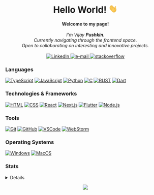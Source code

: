 <h1 align="center">
  Hello World! <img src="./assets/images/hand-wave.gif" width="28px" alt="👋" />
</h1>

<p align="center">
  <b>Welcome to my page!</b><br /><br />
  <i>
    I'm Vijay <strong>Pushkin</strong>.
    <br />
    Currently navigating through the frontend space.
    <br />
    Open to collaborating on interesting and innovative projects.
   <br />
  </i>
  <br />
    <a href="https://www.linkedin.com/in/vijaypushkin">
        <img src="https://img.shields.io/badge/LinkedIn-blue?style=flat-square&logo=linkedin" alt="LinkedIn" />
    </a>
    <a href="mailto:mail@vijaypushkin.me">
        <img src="https://img.shields.io/badge/Email-blue?style=flat-square&logo=gmail&logoColor=white" alt="e-mail" />
    </a>
    <a href="https://stackoverflow.com/users/9399978/pushkin">
        <img src="https://img.shields.io/badge/stackoverflow-blue?style=flat-square&logo=stackoverflow" alt="stackoverflow" />
    </a>
</p>

### Languages

[![TypeScript](https://img.shields.io/badge/typescript-black?style=for-the-badge&logo=typescript)](https://github.com/vijaypushkin)
[![JavaScript](https://img.shields.io/badge/javascript-black?style=for-the-badge&logo=javascript)](https://github.com/vijaypushkin)
[![Python](https://img.shields.io/badge/python-black?style=for-the-badge&logo=python)](https://github.com/vijaypushkin)
[![C](https://img.shields.io/badge/c-black?style=for-the-badge&logo=c)](https://github.com/vijaypushkin)
[![RUST](https://img.shields.io/badge/rust-black?style=for-the-badge&logo=rust)](https://github.com/vijaypushkin)
[![Dart](https://img.shields.io/badge/dart-black?style=for-the-badge&logo=dart)](https://github.com/vijaypushkin)


### Technologies & Frameworks
    
[![HTML](https://img.shields.io/badge/html-black?style=for-the-badge&logo=html5)](https://github.com/vijaypushkin)
[![CSS](https://img.shields.io/badge/css-black?style=for-the-badge&logo=css3)](https://github.com/vijaypushkin)
[![React](https://img.shields.io/badge/react-black?style=for-the-badge&logo=react)](https://github.com/vijaypushkin)
[![Next.js](https://img.shields.io/badge/next.js-black?style=for-the-badge&logo=next.js)](https://github.com/vijaypushkin)
[![Flutter](https://img.shields.io/badge/flutter-black?style=for-the-badge&logo=flutter)](https://github.com/vijaypushkin)
[![Node.js](https://img.shields.io/badge/node.js-black?style=for-the-badge&logo=node.js)](https://github.com/vijaypushkin)


### Tools

[![Git](https://img.shields.io/badge/git-black?style=for-the-badge&logo=git)](https://github.com/vijaypushkin)
[![GitHub](https://img.shields.io/badge/github-black?style=for-the-badge&logo=github)](https://github.com/vijaypushkin)
[![VSCode](https://img.shields.io/badge/vscode-black?style=for-the-badge&logo=visual-studio-code)](https://github.com/vijaypushkin)
[![WebStorm](https://img.shields.io/badge/webstorm-black?style=for-the-badge&logo=webstorm)](https://github.com/vijaypushkin)

### Operating Systems

[![Windows](https://img.shields.io/badge/windows-black?style=for-the-badge&logo=windows)](https://github.com/vijaypushkin)
[![MacOS](https://img.shields.io/badge/macos-black?style=for-the-badge&logo=apple)](https://github.com/vijaypushkin)

### Stats

<details>
<p align="center">
  <a href="https://github.com/vijaypushkin">
    <img 
      src="http://github-profile-summary-cards.vercel.app/api/cards/profile-details?username=vijaypushkin&theme=github_dark" 
      alt="Vijay Pushkin's GitHub Stats"
    />
  </a>

  <a href="https://github.com/vijaypushkin">
    <img 
      src="http://github-profile-summary-cards.vercel.app/api/cards/repos-per-language?username=vijaypushkin&theme=github_dark" 
      alt="Vijay Pushkin's GitHub Stats"
    />
  </a>

  <a href="https://github.com/vijaypushkin">
    <img 
      src="http://github-profile-summary-cards.vercel.app/api/cards/stats?username=vijaypushkin&theme=github_dark" 
      alt="Vijay Pushkin's GitHub Stats"
    />
  </a>

  <a href="https://github.com/vijaypushkin">
    <img 
      src="http://github-profile-summary-cards.vercel.app/api/cards/stats?username=vijaypushkin&theme=github_dark" 
      alt="Vijay Pushkin's GitHub Stats"
    />
  </a>

  <a href="https://github.com/vijaypushkin">
    <img 
      src="http://github-profile-summary-cards.vercel.app/api/cards/productive-time?username=vijaypushkin&theme=github_dark&utcOffset=5.5" 
      alt="Vijay Pushkin's GitHub Stats"
    />
  </a>
</p>
</details>

<p align="center">
  <a href="https://github.com/vijaypushkin">
    <img src="https://komarev.com/ghpvc/?username=vijaypushkin&color=blue&style=flat)" />
  </a>
</p>

<!--
**vijaypushkin/vijaypushkin** is a ✨ _special_ ✨ repository because its `README.md` (this file) appears on your GitHub profile.

Here are some ideas to get you started:

- 🔭 I’m currently working on ...
- 🌱 I’m currently learning ...
- 👯 I’m looking to collaborate on ...
- 🤔 I’m looking for help with ...
- 💬 Ask me about ...
- 📫 How to reach me: ...
- 😄 Pronouns: ...
- ⚡ Fun fact: ...
-->
